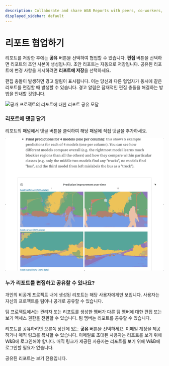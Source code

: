 ```yaml
---
description: Collaborate and share W&B Reports with peers, co-workers, and your team.
displayed_sidebar: default
---
```


# 리포트 협업하기

<head>
  <title>W&B 리포트 공유 및 협업하기</title>
</head>

리포트를 저장한 후에는 **공유** 버튼을 선택하여 협업할 수 있습니다. **편집** 버튼을 선택하면 리포트의 초안 사본이 생성됩니다. 초안 리포트는 자동으로 저장됩니다. 공유된 리포트에 변경 사항을 게시하려면 **리포트에 저장**을 선택하세요.

편집 충돌이 발생하면 경고 알림이 표시됩니다. 이는 당신과 다른 협업자가 동시에 같은 리포트를 편집할 때 발생할 수 있습니다. 경고 알림은 잠재적인 편집 충돌을 해결하는 방법을 안내할 것입니다.

![공개 프로젝트의 리포트에 대한 리포트 공유 모달](@site/static/images/reports/share-report.gif)

### 리포트에 댓글 달기

리포트의 패널에서 댓글 버튼을 클릭하여 해당 패널에 직접 댓글을 추가하세요.

![패널에 댓글 추가하기](/images/reports/demo_comment_on_panels_in_reports.gif)

### 누가 리포트를 편집하고 공유할 수 있나요?

개인의 비공개 프로젝트 내에 생성된 리포트는 해당 사용자에게만 보입니다. 사용자는 자신의 프로젝트를 팀이나 공개로 공유할 수 있습니다.

팀 프로젝트에서는 관리자 또는 리포트를 생성한 멤버가 다른 팀 멤버에 대한 편집 또는 보기 엑세스 권한을 전환할 수 있습니다. 팀 멤버는 리포트를 공유할 수 있습니다.

리포트를 공유하려면 오른쪽 상단에 있는 **공유** 버튼을 선택하세요. 이메일 계정을 제공하거나 매직 링크를 복사할 수 있습니다. 이메일로 초대된 사용자는 리포트를 보기 위해 W&B에 로그인해야 합니다. 매직 링크가 제공된 사용자는 리포트를 보기 위해 W&B에 로그인할 필요가 없습니다.

공유된 리포트는 보기 전용입니다.